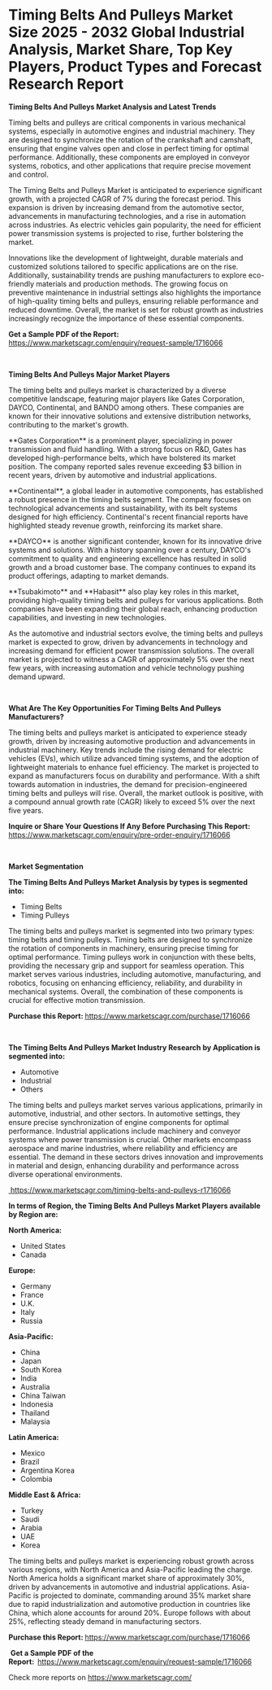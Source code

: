 <p><h1>Timing Belts And Pulleys Market Size 2025 - 2032 Global Industrial Analysis, Market Share, Top Key Players, Product Types and Forecast Research Report</h1></p><p><strong>Timing Belts And Pulleys Market Analysis and Latest Trends</strong></p>
<p><p>Timing belts and pulleys are critical components in various mechanical systems, especially in automotive engines and industrial machinery. They are designed to synchronize the rotation of the crankshaft and camshaft, ensuring that engine valves open and close in perfect timing for optimal performance. Additionally, these components are employed in conveyor systems, robotics, and other applications that require precise movement and control.</p><p>The Timing Belts and Pulleys Market is anticipated to experience significant growth, with a projected CAGR of 7% during the forecast period. This expansion is driven by increasing demand from the automotive sector, advancements in manufacturing technologies, and a rise in automation across industries. As electric vehicles gain popularity, the need for efficient power transmission systems is projected to rise, further bolstering the market. </p><p>Innovations like the development of lightweight, durable materials and customized solutions tailored to specific applications are on the rise. Additionally, sustainability trends are pushing manufacturers to explore eco-friendly materials and production methods. The growing focus on preventive maintenance in industrial settings also highlights the importance of high-quality timing belts and pulleys, ensuring reliable performance and reduced downtime. Overall, the market is set for robust growth as industries increasingly recognize the importance of these essential components.</p></p>
<p><strong>Get a Sample PDF of the Report:&nbsp;</strong> <a href="https://www.marketscagr.com/enquiry/request-sample/1716066?utm_campaign=3019&utm_medium=2&utm_source=Github&utm_content=ia&utm_term=28032025&utm_id=timing-belts-and-pulleys">https://www.marketscagr.com/enquiry/request-sample/1716066</a></p>
<p>&nbsp;</p>
<p><strong>Timing Belts And Pulleys Major Market Players</strong></p>
<p><p>The timing belts and pulleys market is characterized by a diverse competitive landscape, featuring major players like Gates Corporation, DAYCO, Continental, and BANDO among others. These companies are known for their innovative solutions and extensive distribution networks, contributing to the market's growth.</p><p>**Gates Corporation** is a prominent player, specializing in power transmission and fluid handling. With a strong focus on R&D, Gates has developed high-performance belts, which have bolstered its market position. The company reported sales revenue exceeding $3 billion in recent years, driven by automotive and industrial applications.</p><p>**Continental**, a global leader in automotive components, has established a robust presence in the timing belts segment. The company focuses on technological advancements and sustainability, with its belt systems designed for high efficiency. Continental's recent financial reports have highlighted steady revenue growth, reinforcing its market share.</p><p>**DAYCO** is another significant contender, known for its innovative drive systems and solutions. With a history spanning over a century, DAYCO's commitment to quality and engineering excellence has resulted in solid growth and a broad customer base. The company continues to expand its product offerings, adapting to market demands.</p><p>**Tsubakimoto** and **Habasit** also play key roles in this market, providing high-quality timing belts and pulleys for various applications. Both companies have been expanding their global reach, enhancing production capabilities, and investing in new technologies.</p><p>As the automotive and industrial sectors evolve, the timing belts and pulleys market is expected to grow, driven by advancements in technology and increasing demand for efficient power transmission solutions. The overall market is projected to witness a CAGR of approximately 5% over the next few years, with increasing automation and vehicle technology pushing demand upward.</p></p>
<p>&nbsp;</p>
<p><strong>What Are The Key Opportunities For Timing Belts And Pulleys Manufacturers?</strong></p>
<p><p>The timing belts and pulleys market is anticipated to experience steady growth, driven by increasing automotive production and advancements in industrial machinery. Key trends include the rising demand for electric vehicles (EVs), which utilize advanced timing systems, and the adoption of lightweight materials to enhance fuel efficiency. The market is projected to expand as manufacturers focus on durability and performance. With a shift towards automation in industries, the demand for precision-engineered timing belts and pulleys will rise. Overall, the market outlook is positive, with a compound annual growth rate (CAGR) likely to exceed 5% over the next five years.</p></p>
<p><strong>Inquire or Share Your Questions If Any Before Purchasing This Report:</strong> <a href="https://www.marketscagr.com/enquiry/pre-order-enquiry/1716066?utm_campaign=3019&utm_medium=2&utm_source=Github&utm_content=ia&utm_term=28032025&utm_id=timing-belts-and-pulleys">https://www.marketscagr.com/enquiry/pre-order-enquiry/1716066</a></p>
<p>&nbsp;</p>
<p><strong>Market Segmentation</strong></p>
<p><strong>The Timing Belts And Pulleys Market Analysis by types is segmented into:</strong></p>
<p><ul><li>Timing Belts</li><li>Timing Pulleys</li></ul></p>
<p><p>The timing belts and pulleys market is segmented into two primary types: timing belts and timing pulleys. Timing belts are designed to synchronize the rotation of components in machinery, ensuring precise timing for optimal performance. Timing pulleys work in conjunction with these belts, providing the necessary grip and support for seamless operation. This market serves various industries, including automotive, manufacturing, and robotics, focusing on enhancing efficiency, reliability, and durability in mechanical systems. Overall, the combination of these components is crucial for effective motion transmission.</p></p>
<p><strong>Purchase this Report:&nbsp;</strong><a href="https://www.marketscagr.com/purchase/1716066?utm_campaign=3019&utm_medium=2&utm_source=Github&utm_content=ia&utm_term=28032025&utm_id=timing-belts-and-pulleys">https://www.marketscagr.com/purchase/1716066</a></p>
<p>&nbsp;</p>
<p><strong>The Timing Belts And Pulleys Market Industry Research by Application is segmented into:</strong></p>
<p><ul><li>Automotive</li><li>Industrial</li><li>Others</li></ul></p>
<p><p>The timing belts and pulleys market serves various applications, primarily in automotive, industrial, and other sectors. In automotive settings, they ensure precise synchronization of engine components for optimal performance. Industrial applications include machinery and conveyor systems where power transmission is crucial. Other markets encompass aerospace and marine industries, where reliability and efficiency are essential. The demand in these sectors drives innovation and improvements in material and design, enhancing durability and performance across diverse operational environments.</p></p>
<p><a href="https://www.marketscagr.com/timing-belts-and-pulleys-r1716066?utm_campaign=3019&utm_medium=2&utm_source=Github&utm_content=ia&utm_term=28032025&utm_id=timing-belts-and-pulleys">&nbsp;https://www.marketscagr.com/timing-belts-and-pulleys-r1716066</a></p>
<p><strong>In terms of Region, the Timing Belts And Pulleys Market Players available by Region are:</strong></p>
<p>
    <p> <strong> North America: </strong>
        <ul>
            <li>United States</li>
            <li>Canada</li>
        </ul>
        </p> 
    <p> <strong> Europe: </strong>
        <ul>
            <li>Germany</li>
            <li>France</li>
            <li>U.K.</li>
            <li>Italy</li>
            <li>Russia</li>
        </ul>
        </p> 
    <p> <strong> Asia-Pacific: </strong>
        <ul>
            <li>China</li>
            <li>Japan</li>
            <li>South Korea</li>
            <li>India</li>
            <li>Australia</li>
            <li>China Taiwan</li>
            <li>Indonesia</li>
            <li>Thailand</li>
            <li>Malaysia</li>
        </ul>
        </p> 
    <p> <strong> Latin America: </strong>
        <ul>
            <li>Mexico</li>
            <li>Brazil</li>
            <li>Argentina Korea</li>
            <li>Colombia</li>
        </ul>
        </p> 
    <p> <strong> Middle East & Africa: </strong>
        <ul>
            <li>Turkey</li>
            <li>Saudi</li>
            <li>Arabia</li>
            <li>UAE</li>
            <li>Korea</li>
        </ul>
    </p>
    </p>
<p><p>The timing belts and pulleys market is experiencing robust growth across various regions, with North America and Asia-Pacific leading the charge. North America holds a significant market share of approximately 30%, driven by advancements in automotive and industrial applications. Asia-Pacific is projected to dominate, commanding around 35% market share due to rapid industrialization and automotive production in countries like China, which alone accounts for around 20%. Europe follows with about 25%, reflecting steady demand in manufacturing sectors.</p></p>
<p><strong>Purchase this Report: </strong><a href="https://www.marketscagr.com/purchase/1716066?utm_campaign=3019&utm_medium=2&utm_source=Github&utm_content=ia&utm_term=28032025&utm_id=timing-belts-and-pulleys">https://www.marketscagr.com/purchase/1716066</a></p>
<p>&nbsp;<strong>Get a Sample PDF of the Report:&nbsp;&nbsp;</strong><a href="https://www.marketscagr.com/enquiry/request-sample/1716066?utm_campaign=3019&utm_medium=2&utm_source=Github&utm_content=ia&utm_term=28032025&utm_id=timing-belts-and-pulleys">https://www.marketscagr.com/enquiry/request-sample/1716066</a></p>
<p><strong></strong></p>
<p>Check more reports on <a href="https://www.marketscagr.com/?utm_campaign=3019&utm_medium=2&utm_source=Github&utm_content=ia&utm_term=28032025&utm_id=timing-belts-and-pulleys">https://www.marketscagr.com/</a></p>